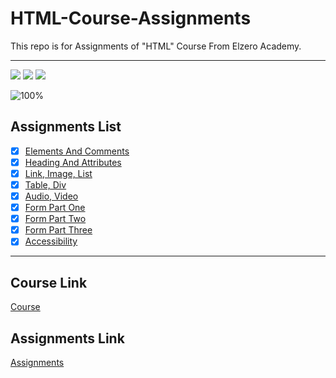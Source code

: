 # HTML-Course-Assignments
This repo is for Assignments of "HTML" Course From Elzero Academy.

---

<img src="https://img.shields.io/badge/Total%20Number%20Of%20Hours%20For%20This%20Course-4h12m-blue">

<img src="https://img.shields.io/badge/Total%20Number%20Of%20Lessons%20For%20This%20Course-37 Lesson-orange">

<img src="https://img.shields.io/badge/Total%20Number%20Of%20Assignments%20For%20This%20Course-33 Assignment-blue">

![100%](https://progress-bar.dev/100/?title=Done)
<br>

## Assignments List
- [x] [Elements And Comments](https://github.com/alimoustafa2000/HTML-Course-Assignments/tree/main/01-%20Elements%20And%20Comments)
- [x] [Heading And Attributes](https://github.com/alimoustafa2000/HTML-Course-Assignments/tree/main/02-%20Heading%20And%20Attributes)
- [x] [Link, Image, List](https://github.com/alimoustafa2000/HTML-Course-Assignments/tree/main/03-%20Link%2C%20Image%20and%20List)
- [x] [Table, Div](https://github.com/alimoustafa2000/HTML-Course-Assignments/tree/main/04-%20Table%20and%20Div)
- [x] [Audio, Video](https://github.com/alimoustafa2000/HTML-Course-Assignments/tree/main/05-%20Audio%20And%20Video)
- [x] [Form Part One](https://github.com/alimoustafa2000/HTML-Course-Assignments/tree/main/06-%20Form%20Part%20One)
- [x] [Form Part Two](https://github.com/alimoustafa2000/HTML-Course-Assignments/tree/main/07-%20Form%20Part%20Two)
- [x] [Form Part Three](https://github.com/alimoustafa2000/HTML-Course-Assignments/tree/main/08-%20Form%20Part%20Three)
- [x] [Accessibility](https://github.com/alimoustafa2000/HTML-Course-Assignments/tree/main/09-%20Accessibility)

---

## Course Link
[Course](https://www.youtube.com/playlist?list=PLDoPjvoNmBAw_t_XWUFbBX-c9MafPk9ji)

## Assignments Link
[Assignments](https://elzero.org/category/assignments/html-assignments/)
